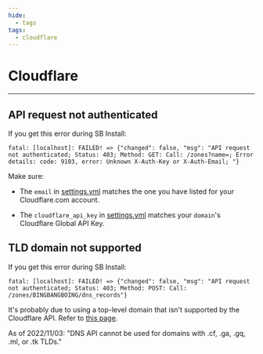 ```yaml
---
hide:
  - tags
tags:
  - cloudflare
---
```


# Cloudflare

---

## API request not authenticated

If you get this error during SB Install:

```text
fatal: [localhost]: FAILED! => {"changed": false, "msg": "API request not authenticated; Status: 403; Method: GET: Call: /zones?name=; Error details: code: 9103, error: Unknown X-Auth-Key or X-Auth-Email; "}
```

Make sure:

- The `email` in [settings.yml](../reference/accounts.md) matches the one you have listed for your Cloudflare.com account.

- The `cloudflare_api_key` in  [settings.yml](../reference/accounts.md) matches your `domain`'s Cloudflare Global API Key.

## TLD domain not supported

If you get this error during SB Install:

```text
fatal: [localhost]: FAILED! => {"changed": false, "msg": "API request not authenticated; Status: 403; Method: POST: Call: /zones/BINGBANGBOING/dns_records"}
```

It's probably due to using a top-level domain that isn't supported by the Cloudflare API.  Refer to [this page](https://support.cloudflare.com/hc/en-us/articles/360020296512-DNS-Troubleshooting-FAQ#h_84167303211544035341531).

As of 2022/11/03:  "DNS API cannot be used for domains with .cf, .ga, .gq, .ml, or .tk TLDs."
